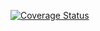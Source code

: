 [![Coverage Status](https://coveralls.io/repos/github/dean-daryl/Node/badge.png?branch=samplebranch101)](https://coveralls.io/github/dean-daryl/Node?branch=samplebranch101)